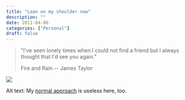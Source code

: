 ```yaml
---
title: "Lean on my shoulder now"
description: ""
date: 2011-04-06
categories: ["Personal"]
draft: false
---
```


<blockquote class=quote>

<p class=quote>"I've seen lonely times when I could not find a friend but I always thought that I'd see you again."</p>
<p class=quoteAuth>Fire and Rain -- James Taylor</p>

</blockquote>

<a href="http://xkcd.com/881/"><img src="/images/probability.png"></img></a>

Alt text: My [normal approach][1] is useless here, too.

[1]:http://xkcd.com/55/
